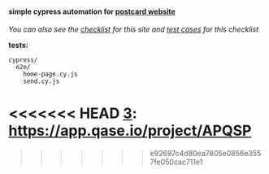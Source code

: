 #### simple cypress automation for [postcard website][1] ####

*You can also see the [checklist][2] for this site and [test cases][3] for this checklist*

**tests:**

    cypress/
      e2e/
        home-page.cy.js
        send.cy.js

[1]: https://kot.qa.studio/kot/edu/postcard/c28db484-454f-4450-bb46-60eddca1ebba/
[2]: https://miro.com/app/board/uXjVMhjb6NQ=/?moveToWidget=3458764568902140034&cot=14
<<<<<<< HEAD
[3]: https://app.qase.io/project/APQSP
=======
[3]: https://app.qase.io/project/APQSP
>>>>>>> e92697c4d80ea7805e0856e3557fe050cac711e1

